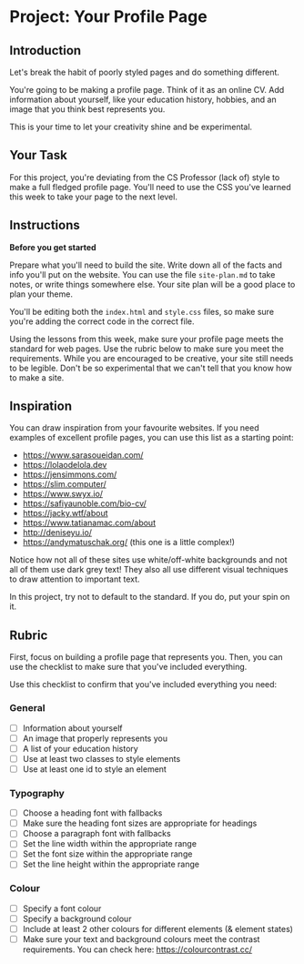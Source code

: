 # Project: Your Profile Page

## Introduction

Let's break the habit of poorly styled pages and do something different.

You're going to be making a profile page. Think of it as an online CV. Add
information about yourself, like your education history, hobbies, and an image
that you think best represents you.

This is your time to let your creativity shine and be experimental.

## Your Task

For this project, you're deviating from the CS Professor (lack of) style to make
a full fledged profile page. You'll need to use the CSS you've learned this week
to take your page to the next level.

## Instructions

**Before you get started**

Prepare what you'll need to build the site. Write down all of the facts and info
you'll put on the website. You can use the file `site-plan.md` to take notes, or
write things somewhere else. Your site plan will be a good place to plan your
theme.

You'll be editing both the `index.html` and `style.css` files, so make sure
you're adding the correct code in the correct file.

Using the lessons from this week, make sure your profile page meets the standard
for web pages. Use the rubric below to make sure you meet the requirements.
While you are encouraged to be creative, your site still needs to be legible.
Don't be so experimental that we can't tell that you know how to make a site.

## Inspiration

You can draw inspiration from your favourite websites. If you need examples of
excellent profile pages, you can use this list as a starting point:

- https://www.sarasoueidan.com/
- https://lolaodelola.dev
- https://jensimmons.com/
- https://slim.computer/
- https://www.swyx.io/
- https://safiyaunoble.com/bio-cv/
- https://jacky.wtf/about
- https://www.tatianamac.com/about
- http://deniseyu.io/
- https://andymatuschak.org/ (this one is a little complex!)

Notice how not all of these sites use white/off-white backgrounds and not all of
them use dark grey text! They also all use different visual techniques to draw
attention to important text.

In this project, try not to default to the standard. If you do, put your spin on
it.

## Rubric

First, focus on building a profile page that represents you. Then, you can use
the checklist to make sure that you've included everything.

Use this checklist to confirm that you've included everything you need:

### General

- [ ] Information about yourself
- [ ] An image that properly represents you
- [ ] A list of your education history
- [ ] Use at least two classes to style elements
- [ ] Use at least one id to style an element

### Typography

- [ ] Choose a heading font with fallbacks
- [ ] Make sure the heading font sizes are appropriate for headings
- [ ] Choose a paragraph font with fallbacks
- [ ] Set the line width within the appropriate range
- [ ] Set the font size within the appropriate range
- [ ] Set the line height within the appropriate range

### Colour

- [ ] Specify a font colour
- [ ] Specify a background colour
- [ ] Include at least 2 other colours for different elements (& element states)
- [ ] Make sure your text and background colours meet the contrast requirements.
      You can check here: https://colourcontrast.cc/
